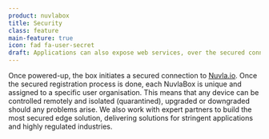 ```yaml
---
product: nuvlabox
title: Security
class: feature
main-feature: true
icon: fad fa-user-secret
draft: Applications can also expose web services, over the secured connection, ensuring that the data is encrypted end-to-end.
---
```


Once powered-up, the box initiates a secured connection to [Nuvla.io](/products-and-services/nuvla-io/overview). Once the secured registration process is done, each NuvlaBox is unique and assigned to a specific user organisation. This means that any device can be controlled remotely and isolated (quarantined), upgraded or downgraded should any problems arise. We also work with expert partners to build the most secured edge solution, delivering solutions for stringent applications and highly regulated industries. 
